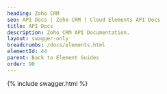 ```yaml
---
heading: Zoho CRM
seo: API Docs | Zoho CRM | Cloud Elements API Docs
title: API Docs
description: Zoho CRM API Documentation.
layout: swagger-only
breadcrumbs: /docs/elements.html
elementId: 44
parent: Back to Element Guides
order: 90
---
```


{% include swagger.html %}
